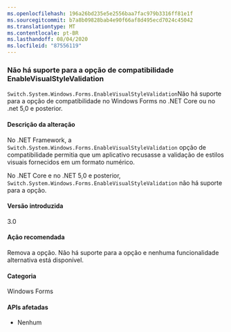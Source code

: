 ```yaml
---
ms.openlocfilehash: 196a26bd235e5e2556baa7fac979b3316ff81e1f
ms.sourcegitcommit: b7a8b09828bab4e90f66af8d495ecd7024c45042
ms.translationtype: MT
ms.contentlocale: pt-BR
ms.lasthandoff: 08/04/2020
ms.locfileid: "87556119"
---
```

### <a name="enablevisualstylevalidation-compatibility-switch-not-supported"></a>Não há suporte para a opção de compatibilidade EnableVisualStyleValidation

`Switch.System.Windows.Forms.EnableVisualStyleValidation`Não há suporte para a opção de compatibilidade no Windows Forms no .NET Core ou no .net 5,0 e posterior.

#### <a name="change-description"></a>Descrição da alteração

No .NET Framework, a `Switch.System.Windows.Forms.EnableVisualStyleValidation` opção de compatibilidade permitia que um aplicativo recusasse a validação de estilos visuais fornecidos em um formato numérico.

No .NET Core e no .NET 5,0 e posterior, `Switch.System.Windows.Forms.EnableVisualStyleValidation` não há suporte para a opção.

#### <a name="version-introduced"></a>Versão introduzida

3.0

#### <a name="recommended-action"></a>Ação recomendada

Remova a opção. Não há suporte para a opção e nenhuma funcionalidade alternativa está disponível.

#### <a name="category"></a>Categoria

Windows Forms

#### <a name="affected-apis"></a>APIs afetadas

- Nenhum

<!-- 

#### Affected APIs

- Not detectable via API analysis

-->
